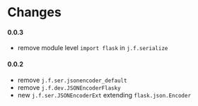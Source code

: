 Changes
=======

#### 0.0.3
* remove module level `import flask` in `j.f.serialize`

#### 0.0.2
* remove `j.f.ser.jsonencoder_default`
* remove `j.f.dev.JSONEncoderFlasky`
* new `j.f.ser.JSONEncoderExt` extending `flask.json.Encoder`

